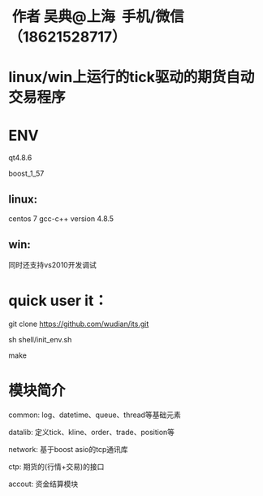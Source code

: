 #  作者 吴典@上海  手机/微信（18621528717）

#  linux/win上运行的tick驱动的期货自动交易程序

# ENV
qt4.8.6

boost_1_57

## linux:

centos 7 
gcc-c++ version 4.8.5

## win:

同时还支持vs2010开发调试


# quick user it：
git clone https://github.com/wudian/its.git

sh shell/init_env.sh

make

# 模块简介
common: log、datetime、queue、thread等基础元素

datalib: 定义tick、kline、order、trade、position等

network: 基于boost asio的tcp通讯库

ctp: 期货的(行情+交易)的接口

accout: 资金结算模块
